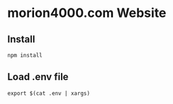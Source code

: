 # morion4000.com Website

## Install

`npm install`

## Load .env file

`export $(cat .env | xargs)`
